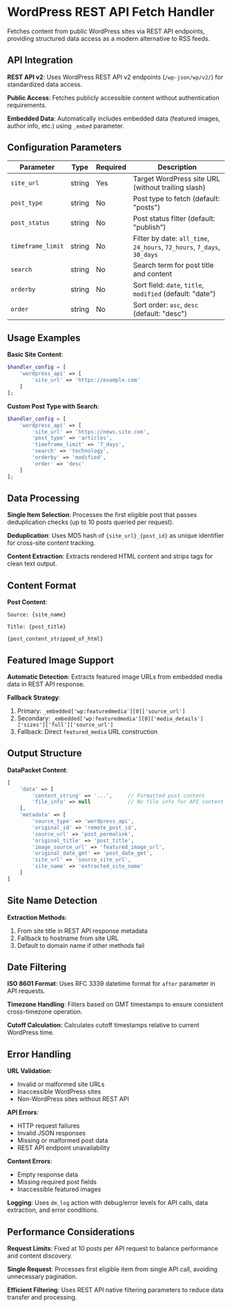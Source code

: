 # WordPress REST API Fetch Handler

Fetches content from public WordPress sites via REST API endpoints, providing structured data access as a modern alternative to RSS feeds.

## API Integration

**REST API v2**: Uses WordPress REST API v2 endpoints (`/wp-json/wp/v2/`) for standardized data access.

**Public Access**: Fetches publicly accessible content without authentication requirements.

**Embedded Data**: Automatically includes embedded data (featured images, author info, etc.) using `_embed` parameter.

## Configuration Parameters

| Parameter | Type | Required | Description |
|-----------|------|----------|-------------|
| `site_url` | string | Yes | Target WordPress site URL (without trailing slash) |
| `post_type` | string | No | Post type to fetch (default: "posts") |
| `post_status` | string | No | Post status filter (default: "publish") |
| `timeframe_limit` | string | No | Filter by date: `all_time`, `24_hours`, `72_hours`, `7_days`, `30_days` |
| `search` | string | No | Search term for post title and content |
| `orderby` | string | No | Sort field: `date`, `title`, `modified` (default: "date") |
| `order` | string | No | Sort order: `asc`, `desc` (default: "desc") |

## Usage Examples

**Basic Site Content**:
```php
$handler_config = [
    'wordpress_api' => [
        'site_url' => 'https://example.com'
    ]
];
```

**Custom Post Type with Search**:
```php
$handler_config = [
    'wordpress_api' => [
        'site_url' => 'https://news.site.com',
        'post_type' => 'articles',
        'timeframe_limit' => '7_days',
        'search' => 'technology',
        'orderby' => 'modified',
        'order' => 'desc'
    ]
];
```

## Data Processing

**Single Item Selection**: Processes the first eligible post that passes deduplication checks (up to 10 posts queried per request).

**Deduplication**: Uses MD5 hash of `{site_url}_{post_id}` as unique identifier for cross-site content tracking.

**Content Extraction**: Extracts rendered HTML content and strips tags for clean text output.

## Content Format

**Post Content**:
```
Source: {site_name}

Title: {post_title}

{post_content_stripped_of_html}
```

## Featured Image Support

**Automatic Detection**: Extracts featured image URLs from embedded media data in REST API response.

**Fallback Strategy**:
1. Primary: `_embedded['wp:featuredmedia'][0]['source_url']`  
2. Secondary: `_embedded['wp:featuredmedia'][0]['media_details']['sizes']['full']['source_url']`
3. Fallback: Direct `featured_media` URL construction

## Output Structure

**DataPacket Content**:
```php
[
    'data' => [
        'content_string' => '...',     // Formatted post content
        'file_info' => null            // No file info for API content
    ],
    'metadata' => [
        'source_type' => 'wordpress_api',
        'original_id' => 'remote_post_id',
        'source_url' => 'post_permalink',
        'original_title' => 'post_title',
        'image_source_url' => 'featured_image_url',
        'original_date_gmt' => 'post_date_gmt',
        'site_url' => 'source_site_url',
        'site_name' => 'extracted_site_name'
    ]
]
```

## Site Name Detection

**Extraction Methods**:
1. From site title in REST API response metadata
2. Fallback to hostname from site URL
3. Default to domain name if other methods fail

## Date Filtering

**ISO 8601 Format**: Uses RFC 3339 datetime format for `after` parameter in API requests.

**Timezone Handling**: Filters based on GMT timestamps to ensure consistent cross-timezone operation.

**Cutoff Calculation**: Calculates cutoff timestamps relative to current WordPress time.

## Error Handling

**URL Validation**:
- Invalid or malformed site URLs
- Inaccessible WordPress sites
- Non-WordPress sites without REST API

**API Errors**:
- HTTP request failures  
- Invalid JSON responses
- Missing or malformed post data
- REST API endpoint unavailability

**Content Errors**:
- Empty response data
- Missing required post fields
- Inaccessible featured images

**Logging**: Uses `dm_log` action with debug/error levels for API calls, data extraction, and error conditions.

## Performance Considerations

**Request Limits**: Fixed at 10 posts per API request to balance performance and content discovery.

**Single Request**: Processes first eligible item from single API call, avoiding unnecessary pagination.

**Efficient Filtering**: Uses REST API native filtering parameters to reduce data transfer and processing.